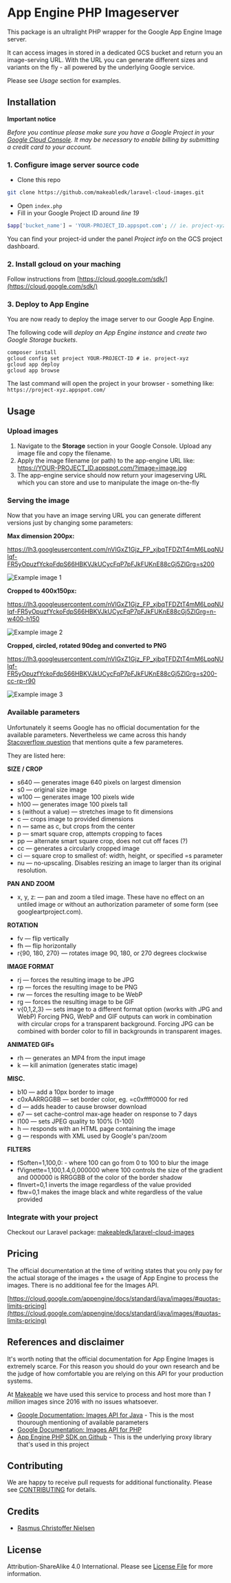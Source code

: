 # App Engine PHP Imageserver

This package is an ultralight PHP wrapper for the Google App Engine Image server.  

It can access images in stored in a dedicated GCS bucket and return you an image-serving URL. With the URL you can generate different sizes and variants on the fly - all powered by the underlying Google service.

Please see *Usage* section for examples.


## Installation

**Important notice**

*Before you continue please make sure you have a Google Project in your [Google Cloud Console](https://console.cloud.google.com/home/dashboard).
It may be necessary to enable billing by submitting a credit card to your account.*

### 1. Configure image server source code

- Clone this repo
```bash
git clone https://github.com/makeabledk/laravel-cloud-images.git
```
- Open `index.php`
- Fill in your Google Project ID around *line 19*
```php
$app['bucket_name'] = 'YOUR-PROJECT_ID.appspot.com'; // ie. project-xyz.appspot.com
```
You can find your project-id under the panel *Project info* on the GCS project dashboard.

### 2. Install gcloud on your maching

Follow instructions from [https://cloud.google.com/sdk/](https://cloud.google.com/sdk/)

### 3. Deploy to App Engine

You are now ready to deploy the image server to our Google App Engine.

The following code will *deploy an App Engine instance* and *create two Google Storage buckets*. 

```
composer install
gcloud config set project YOUR-PROJECT-ID # ie. project-xyz
gcloud app deploy
gcloud app browse
```
The last command will open the project in your browser - something like: `https://project-xyz.appspot.com/`


## Usage

### Upload images

1. Navigate to the **Storage** section in your Google Console. Upload any image file and copy the filename.
2. Apply the image filename (or path) to the app-engine URL like: https://YOUR-PROJECT_ID.appspot.com/?image=image.jpg
3. The app-engine service should now return your imageserving URL which you can store and use to manipulate the image on-the-fly

### Serving the image

Now that you have an image serving URL you can generate different versions just by changing some parameters:

**Max dimension 200px:** 

https://lh3.googleusercontent.com/nVlGxZ1Gjz_FP_xjbqTFDZtT4mM6LpqNUlqf-FR5yOpuzfYckoFdpS66HBKVJkUCycFqP7pFJkFUKnE88cGj5ZlGrg=s200 

![Example image 1](https://lh3.googleusercontent.com/nVlGxZ1Gjz_FP_xjbqTFDZtT4mM6LpqNUlqf-FR5yOpuzfYckoFdpS66HBKVJkUCycFqP7pFJkFUKnE88cGj5ZlGrg=s200)

**Cropped to 400x150px:** 

https://lh3.googleusercontent.com/nVlGxZ1Gjz_FP_xjbqTFDZtT4mM6LpqNUlqf-FR5yOpuzfYckoFdpS66HBKVJkUCycFqP7pFJkFUKnE88cGj5ZlGrg=n-w400-h150

![Example image 2](https://lh3.googleusercontent.com/nVlGxZ1Gjz_FP_xjbqTFDZtT4mM6LpqNUlqf-FR5yOpuzfYckoFdpS66HBKVJkUCycFqP7pFJkFUKnE88cGj5ZlGrg=n-w400-h150)

**Cropped, circled, rotated 90deg and converted to PNG**

https://lh3.googleusercontent.com/nVlGxZ1Gjz_FP_xjbqTFDZtT4mM6LpqNUlqf-FR5yOpuzfYckoFdpS66HBKVJkUCycFqP7pFJkFUKnE88cGj5ZlGrg=s200-cc-rp-r90

![Example image 3](https://lh3.googleusercontent.com/nVlGxZ1Gjz_FP_xjbqTFDZtT4mM6LpqNUlqf-FR5yOpuzfYckoFdpS66HBKVJkUCycFqP7pFJkFUKnE88cGj5ZlGrg=s200-cc-rp-r90)


### Available parameters

Unfortunately it seems Google has no official documentation for the available parameters. Nevertheless we came across this handy [Stacoverflow question](http://stackoverflow.com/questions/25148567/list-of-all-the-app-engine-images-service-get-serving-url-uri-options) that mentions quite a few parameteres.

They are listed here:

**SIZE / CROP**

- s640 — generates image 640 pixels on largest dimension
- s0 — original size image
- w100 — generates image 100 pixels wide
- h100 — generates image 100 pixels tall
- s (without a value) — stretches image to fit dimensions
- c — crops image to provided dimensions
- n — same as c, but crops from the center
- p — smart square crop, attempts cropping to faces
- pp — alternate smart square crop, does not cut off faces (?)
- cc — generates a circularly cropped image
- ci — square crop to smallest of: width, height, or specified =s parameter
- nu — no-upscaling. Disables resizing an image to larger than its original resolution.

**PAN AND ZOOM**

- x, y, z: — pan and zoom a tiled image. These have no effect on an untiled image or without an authorization parameter of some form (see googleartproject.com).

**ROTATION**

- fv — flip vertically
- fh — flip horizontally
- r{90, 180, 270} — rotates image 90, 180, or 270 degrees clockwise

**IMAGE FORMAT**

- rj — forces the resulting image to be JPG
- rp — forces the resulting image to be PNG
- rw — forces the resulting image to be WebP
- rg — forces the resulting image to be GIF
- v{0,1,2,3} — sets image to a different format option (works with JPG and WebP)
Forcing PNG, WebP and GIF outputs can work in combination with circular crops for a transparent background. Forcing JPG can be combined with border color to fill in backgrounds in transparent images.

**ANIMATED GIFs**

- rh — generates an MP4 from the input image
- k — kill animation (generates static image)

**MISC.**

- b10 — add a 10px border to image
- c0xAARRGGBB — set border color, eg. =c0xffff0000 for red
- d — adds header to cause browser download
- e7 — set cache-control max-age header on response to 7 days
- l100 — sets JPEG quality to 100% (1-100)
- h — responds with an HTML page containing the image
- g — responds with XML used by Google's pan/zoom

**FILTERS**

- fSoften=1,100,0: - where 100 can go from 0 to 100 to blur the image
- fVignette=1,100,1.4,0,000000 where 100 controls the size of the gradient and 000000 is RRGGBB of the color of the border shadow
- fInvert=0,1 inverts the image regardless of the value provided
- fbw=0,1 makes the image black and white regardless of the value provided

### Integrate with your project

Checkout our Laravel package: [makeabledk/laravel-cloud-images](https://github.com/makeabledk/laravel-cloud-images)


## Pricing

The official documentation at the time of writing states that you only pay for the actual storage of the images + the usage of App Engine to process the images. 
There is no additional fee for the Images API.

[https://cloud.google.com/appengine/docs/standard/java/images/#quotas-limits-pricing](https://cloud.google.com/appengine/docs/standard/java/images/#quotas-limits-pricing)


## References and disclaimer

It's worth noting that the official documentation for App Engine Images is extremely scarce. For this reason you should do your own research and be the judge of how comfortable you are relying on this API for your production systems.

At [Makeable](https://makeable.dk/) we have used this service to process and host more than *1 million* images since 2016 with no issues whatsoever.

- [Google Documentation: Images API for Java](https://cloud.google.com/appengine/docs/standard/java/images/) - This is the most thourough mentioning of available parameters
- [Google Documentation: Images API for PHP](https://cloud.google.com/appengine/docs/standard/php/googlestorage/images)
- [App Engine PHP SDK on Github](https://github.com/GoogleCloudPlatform/appengine-php-sdk/) - This is the underlying proxy library that's used in this project


## Contributing

We are happy to receive pull requests for additional functionality. Please see [CONTRIBUTING](CONTRIBUTING.md) for details.

## Credits

- [Rasmus Christoffer Nielsen](https://github.com/rasmuscnielsen)

## License

Attribution-ShareAlike 4.0 International. Please see [License File](LICENSE.md) for more information.
